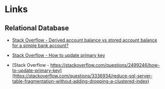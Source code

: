 # Links

## Relational Database

- [Stack Overflow - Derived account balance vs stored account balance for a simple bank account?](https://stackoverflow.com/questions/29688982/derived-account-balance-vs-stored-account-balance-for-a-simple-bank-account)

- [Stack Overflow - How to update primary key](https://stackoverflow.com/questions/2499246/how-to-update-primary-key)

- [Stack Overflow - https://stackoverflow.com/questions/2499246/how-to-update-primary-key](https://stackoverflow.com/questions/3336934/reduce-sql-server-table-fragmentation-without-adding-dropping-a-clustered-index)
